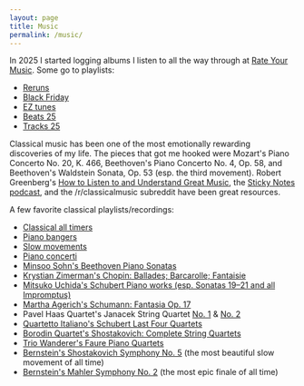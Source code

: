 ```yaml
---
layout: page
title: Music
permalink: /music/
---
```


In 2025 I started logging albums I listen to all the way through at [Rate Your Music](https://rateyourmusic.com/collection/dnsz/ss.rd). Some go to playlists:

* [Reruns](https://open.spotify.com/playlist/1aBExd90ioxHqzRrfs4Dhr?si=09ff1a7fe5ac4099)
* [Black Friday](https://open.spotify.com/playlist/7qBWDMAKsbP9sitdpWBzeE?si=68cb17dc83094e20)
* [EZ tunes](https://open.spotify.com/playlist/3RrtgMpUXX7FK67VDhUNqr?si=cdcdf07474a7408d)
* [Beats 25](https://open.spotify.com/playlist/1sadgFEX0N7kaKE9dHJWOt?si=b295da91b82a4d9c)
* [Tracks 25](https://open.spotify.com/playlist/4rrJ4ao69BwOSY89vY53qm?si=ebecc51e23b74ca7)

Classical music has been one of the most emotionally rewarding discoveries of my life. The pieces that got me hooked were Mozart's Piano Concerto No. 20, K. 466, Beethoven's Piano Concerto No. 4, Op. 58, and Beethoven's Waldstein Sonata, Op. 53 (esp. the third movement). Robert Greenberg's [How to Listen to and Understand Great Music](https://www.audible.com/pd/How-to-Listen-to-and-Understand-Great-Music-3rd-Edition-Audiobook/B00DDVQIM2), the [Sticky Notes podcast](https://stickynotespodcast.libsyn.com/), and the /r/classicalmusic subreddit have been great resources.

A few favorite classical playlists/recordings:

* [Classical all timers](https://open.spotify.com/playlist/1eYD5BUaapMfNGDoEiPDXO?si=64f367b30a42468a)
* [Piano bangers](https://open.spotify.com/playlist/6kURKdivewP2JlCzUJOZGX?si=b01ab0153d12430c)
* [Slow movements](https://open.spotify.com/playlist/3XU09g8N8cbWzFIgqJdkeL?si=a5b387a7369e4fff)
* [Piano concerti](https://open.spotify.com/playlist/20Y6NRhIlhNEFNBzeN2u6R?si=5e127130c5634a26)
* [Minsoo Sohn's Beethoven Piano Sonatas](https://open.spotify.com/album/5xZS63vJBpsPbIOi0Hvlc4?si=l3jK3PPSTrOYbiLUCDtd3A)
* [Krystian Zimerman's Chopin: Ballades; Barcarolle; Fantaisie](https://open.spotify.com/album/5c9v5oU43Oo22MSG8EKFp2?si=cdlEH6dzTFmXO4Pjjd0k9Q)
* [Mitsuko Uchida's Schubert Piano works (esp. Sonatas 19–21 and all Impromptus)](https://open.spotify.com/album/6WyrofdS0VcQwalzvy9VIA?si=WtCPvO4TTf2JivIS8fUQwQ)
* [Martha Agerich's Schumann: Fantasia Op. 17](https://open.spotify.com/album/60wBLkr0WADMATI5O9D97I?si=HY_TmoFNQKqo3TkYjgV7Uw)
* Pavel Haas Quartet's Janacek String Quartet [No. 1](https://open.spotify.com/album/6TkdaEGFJlyDnd7C1URmMr?si=CbQdhbZlTIC_Urq7Wcav3g) & [No. 2](https://open.spotify.com/album/1t4K3IzZXvRHudQdNpFbfE?si=3K0ZSFq2R1-p_IPkrEpdlw)
* [Quartetto Italiano's Schubert Last Four Quartets](https://open.spotify.com/album/6TkdaEGFJlyDnd7C1URmMr?si=GbK_sWoSTRqj03w63dYiiA)
* [Borodin Quartet's Shostakovich: Complete String Quartets](https://open.spotify.com/album/1P7HxxQEjRdzko4WEeM9uP?si=mXhDa1F3QcGbnvwoeo4Ngw)
* [Trio Wanderer's Faure Piano Quartets](https://open.spotify.com/album/2m2n7PDLAVkmQ9xzWknyQG?si=Ab_DpDmBSpSGcHpnU3wbsQ)
* [Bernstein's Shostakovich Symphony No. 5](https://open.spotify.com/album/00d6wTUJHGsrxPmbETXGWm?si=f-UFDomRQQioiBIKITcyCA) (the most beautiful slow movement of all time)
* [Bernstein's Mahler Symphony No. 2](https://open.spotify.com/album/6DCPK81jYJdzAuCmMglh6x?si=dKXnutP0T1ehLX3d9IVqEg) (the most epic finale of all time)

